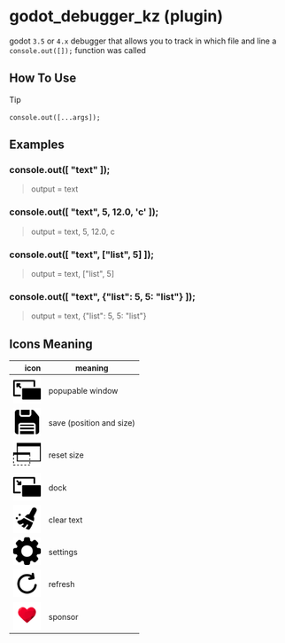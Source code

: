 # godot_debugger_kz (plugin)
godot `3.5` or `4.x` debugger that allows you to track in which file and line a `console.out([]);` function was called  

## How To Use
> [!TIP]
> `console.out([...args]);`

## Examples
### console.out([ "text" ]); 
> output = text
### console.out([ "text", 5, 12.0, 'c' ]); 
> output = text, 5, 12.0, c 
### console.out([ "text", ["list", 5] ]);  
> output = text, ["list", 5] 
### console.out([ "text", {"list": 5, 5: "list"} ]); 
> output = text, {"list": 5, 5: "list"}


## Icons Meaning
| icon | meaning |
|-----:|-----------|
|<picture> <img alt="resize image" src="./addons/kz_debugger/assets/resize.png" width="50" > </picture>|  popupable window|
|<picture> <img alt="resize image" src="./addons/kz_debugger/assets/save.png" width="50" > </picture>| save (position and size)|
|<picture> <img alt="resize image" src="./addons/kz_debugger/assets/window.png" width="50" > </picture>|reset size|
|<picture> <img alt="resize image" src="./addons/kz_debugger/assets/smaller.png" width="50" > </picture>| dock|
|<picture> <img alt="resize image" src="./addons/kz_debugger/assets/clean.png" width="50" > </picture>|  clear text|
|<picture> <img alt="resize image" src="./addons/kz_debugger/assets/settings.png" width="50" > </picture>| settings|
|<picture> <img alt="resize image" src="./addons/kz_debugger/assets/refresh.png" width="50" > </picture>|  refresh|
|<picture> <img alt="resize image" src="./addons/kz_debugger/assets/heart_1_size-removebg-preview.png" width="50" > </picture>|  sponsor|

